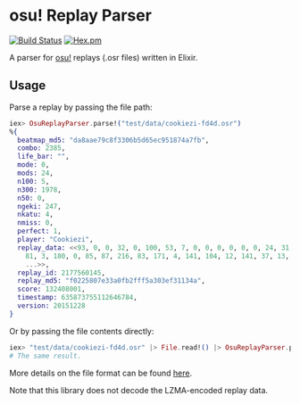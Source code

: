 # osu! Replay Parser

[![Build Status](https://travis-ci.com/christopher-dG/osu-replay-parser-ex.svg?branch=master)](https://travis-ci.com/christopher-dG/osu-replay-parser-ex)
[![Hex.pm](https://img.shields.io/hexpm/v/osu_replay_parser.svg)](https://hex.pm/packages/osu_replay_parser)

A parser for [osu!](https://osu.ppy.sh) replays (.osr files) written in Elixir.

## Usage

Parse a replay by passing the file path:

```elixir
iex> OsuReplayParser.parse!("test/data/cookiezi-fd4d.osr")
%{
  beatmap_md5: "da8aae79c8f3306b5d65ec951874a7fb",
  combo: 2385,
  life_bar: "",
  mode: 0,
  mods: 24,
  n100: 5,
  n300: 1978,
  n50: 0,
  ngeki: 247,
  nkatu: 4,
  nmiss: 0,
  perfect: 1,
  player: "Cookiezi",
  replay_data: <<93, 0, 0, 32, 0, 100, 53, 7, 0, 0, 0, 0, 0, 0, 24, 31, 2, 67,
    81, 3, 180, 0, 85, 87, 216, 83, 171, 4, 141, 104, 12, 141, 37, 13, 190, 92,
    ...>>,
  replay_id: 2177560145,
  replay_md5: "f0225807e33a0fb2fff5a303ef31134a",
  score: 132408001,
  timestamp: 635873755112646784,
  version: 20151228
}
```

Or by passing the file contents directly:

```elixir
iex> "test/data/cookiezi-fd4d.osr" |> File.read!() |> OsuReplayParser.parse!()
# The same result.
```

More details on the file format can be found [here](https://osu.ppy.sh/help/wiki/osu!_File_Formats/Osr_(file_format)).

Note that this library does not decode the LZMA-encoded replay data.
